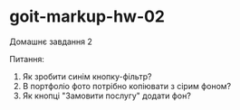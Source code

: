 # goit-markup-hw-02

Домашнє завдання 2

Питання:

1. Як зробити синім кнопку-фільтр?
2. В портфоліо фото потрібно копіювати з сірим фоном?
3. Як кнопці "Замовити послугу" додати фон?
